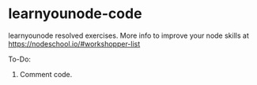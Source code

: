 # learnyounode-code
learnyounode resolved exercises. More info to improve your node skills at https://nodeschool.io/#workshopper-list

To-Do:

1) Comment code.
